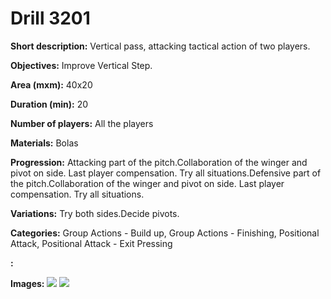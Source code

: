 # Drill 3201

**Short description:**
Vertical pass, attacking tactical action of two players.

**Objectives:**
Improve Vertical Step.

**Area (mxm):**
40x20

**Duration (min):**
20

**Number of players:**
All the players

**Materials:**
Bolas

**Progression:**
Attacking part of the pitch.Collaboration of the winger and pivot on side. Last player compensation. Try all situations.Defensive part of the pitch.Collaboration of the winger and pivot on side. Last player compensation. Try all situations.

**Variations:**
Try both sides.Decide pivots.

**Categories:**
Group Actions - Build up, Group Actions - Finishing, Positional Attack, Positional Attack - Exit Pressing

**:**


**Images:**
![](https://www.coachingfutsal.com/\images\8391045e-f774-476a-9f2c-d895b2249958_26-1.png)
![](https://www.coachingfutsal.com/\images\42f98eef-ff51-4e01-95c6-50d4c2c098a3_26-2.png)

